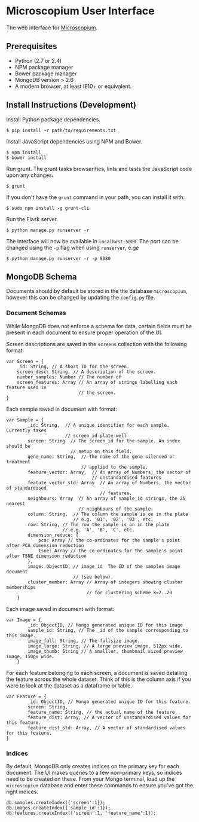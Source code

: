 # Microscopium User Interface

The web interface for [Microscopium](https://github.com/microscopium/microscopium).

Prerequisites
-------------

* Python (2.7 or 2.4)
* NPM package manager
* Bower package manager
* MongoDB version > 2.6
* A modern browser, at least IE10+ or equivalent.

Install Instructions (Development)
----------------------------------

Install Python package dependencies.

```console
$ pip install -r path/to/requirements.txt
```

Install JavaScript dependencies using NPM and Bower.

```console
$ npm install
$ bower install
```

Run grunt. The grunt tasks browserifies, lints and tests the JavaScript code upon any changes.

```console
$ grunt
```

If you don't have the `grunt` command in your path, you can install it
with:

```console
$ sudo npm install -g grunt-cli
```

Run the Flask server.

```console
$ python manage.py runserver -r
```

The interface will now be available in ``localhost:5000``. The port can be changed using the ``-p``
flag when using ``runserver``, e.ge

```console
$ python manage.py runserver -r -p 8080
```

MongoDB Schema
--------------

Documents should by default be stored in the the database ``microscopium``,
however this can be changed by updating the ``config.py`` file.

### Document Schemas ###

While MongoDB does not enforce a schema for data, certain fields must be present in
each document to ensure proper operation of the UI.

Screen descriptions are saved in the ``screens`` collection with the
following format:

```
var Screen = {
    _id: String, // A short ID for the screen.
    screen_desc: String, // A description of the screen.
    number_samples: Number // The number of
    screen_features: Array // An array of strings labelling each feature used in
                           // the screen.
}
```

Each sample saved in document with format:

```
var Sample = {
        _id: String,  // A unique identifier for each sample. Currently takes
                      // screen_id-plate-well
        screen: String  // The screen_id for the sample. An index should be
                        // setup on this field.
        gene_name: String,  // The name of the gene silenced or treatment
                            // applied to the sample.
        feature_vector: Array,  // An array of Numbers, the vector of
                                // unstandardised features
        featute_vector_std: Array  // An array of Numbers, the vector of standardised
                                   // features.
        neighbours: Array  // An array of sample_id strings, the 25 nearest
                           // neighbours of the sample.
        column: String,  // The column the sample is on in the plate
                         // e.g. '01', '02', '03', etc.
        row: String, // The row the sample is on in the plate
                     // e.g. 'A', 'B', 'C', etc.
        dimension_reduce: {
            pca: Array // the co-ordinates for the sample's point after PCA dimension reduction
            tsne: Array // the co-ordinates for the sample's point after TSNE dimension reduction
        },
        image: ObjectID, // image_id  The ID of the samples image document
                         // (see below).
        cluster_member: Array // Array of integers showing cluster memberships
                              // for clustering scheme k=2..20
    }
```

Each image saved in document with format:

```
var Image = {
        _id: ObjectID, // Mongo generated unique ID for this image
        sample_id: String, // The _id of the sample corresponding to this image.
        image_full: String, // The fullsize image.
        image_large: String, // A large preview image, 512px wide.
        image_thumb: String // A smalller, thumbnail sized preview image, 150px wide.
    }
```

For each feature belonging to each screen, a document is saved detailing the feature
across the whole dataset. Think of this is the column axis if you were to look at the
dataset as a dataframe or table.

```
var Feature = {
        _id: ObjectID, // Mongo generated unique ID for this feature.
        screen: String,
        feature_name: String, // the actual name of the feature
        feature_dist: Array, // A vector of unstandardised values for this feature.
        feature_dist_std: Array, // A vector of standardised values for this feature.
}
```
### Indices ###

By default, MongoDB only creates indices on the primary key for each document.
The UI makes queries to a few non-primary keys, so indices need to be created on these.
From your Mongo terminal, load up the ``microscopium`` database and enter these commands
to ensure you've got the right indices.

```
db.samples.createIndex({'screen':1});
db.images.createIndex({'sample_id':1});
db.features.createIndex({'screen':1, 'feature_name':1});
```
